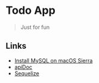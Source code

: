 # Todo App

> Just for fun


## Links

- [Install MySQL on macOS Sierra](https://gist.github.com/nrollr/3f57fc15ded7dddddcc4e82fe137b58e)
- [apiDoc](https://github.com/apidoc/apidoc)
- [Sequelize](https://github.com/sequelize/sequelize)
